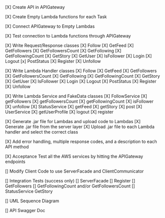 [X] Create API in APIGateway

[X] Create Empty Lambda functions for each Task

[X] Connect APIGateway to Empty Lambdas

[X] Test connection to Lambda functions through APIGateway

[X] Write Request/Response classes
    [X] Follow
    [X] GetFeed
    [X] GetFollowers
    [X] GetFollowersCount
    [X] GetFollowing
    [X] GetFollowingCount
    [X] GetStory
    [X] GetUser
    [X] IsFollower
    [X] Login
    [X] Logout
    [x] PostStatus
    [X] Register
    [X] Unfollow

[X] Write Lambda Handler classes
    [X] Follow
    [X] GetFeed
    [X] GetFollowers
    [X] GetFollowersCount
    [X] GetFollowing
    [X] GetFollowingCount
    [X] GetStory
    [X] GetUser
    [X] IsFollower
    [X] Login
    [X] Logout
    [X] PostStatus
    [X] Register
    [X] Unfollow

[X] Write Lambda Service and FakeData classes
    [X] FollowService
        [X] getFollowers
        [X] getFollowersCount
        [X] getFollowingCount
        [X] isFollower
        [X] unfollow
    [X] StatusService
        [X] getFeed
        [X] getStory
        [X] post
    [X] UserService
        [X] getUserProfile
        [X] logout
        [X] register

[X] Generate .jar file for Lambdas and upload code to Lambdas
    [X] Generate .jar file from the server layer
    [X] Upload .jar file to each Lambda handler and select the correct class

[X] Add error handling, multiple response codes, and a description to each API method

[X] Acceptance Test all the AWS services by hitting the APIGateway endpoints

[] Modify Client Code to use ServerFacade and ClientCommunicator

[] Integration Tests (success only)
    [] ServerFacade
        [] Register
        [] GetFollowers
        [] GetFollowingCount and/or GetFollowersCount
    [] StatusService GetStory

[] UML Sequence Diagram

[] API Swagger Doc
